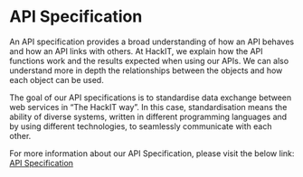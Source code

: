# API Specification

An API specification provides a broad understanding of how an API behaves and how an API links with others. At HackIT, we  explain how the API functions work and the results expected when using our APIs.
 We can also understand more in depth the relationships between the objects and how each object can be used.


The goal of our API specifications is to standardise data exchange between web services in “The HackIT way”.  In this case, standardisation means the ability of diverse systems, written in different programming languages and by using different technologies, to seamlessly communicate with each other.

For more information about our API Specification, please visit the below link:
[API Specification](https://lbhackney-it.github.io/api-specifications/)
